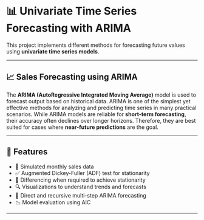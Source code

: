# 📊 Univariate Time Series Forecasting with ARIMA

This project implements different methods for forecasting future values using **univariate time series models**.

---

## 📈 Sales Forecasting using ARIMA

The **ARIMA (AutoRegressive Integrated Moving Average)** model is used to forecast  output based on historical data. ARIMA is one of the simplest yet effective methods for analyzing and predicting time series in many practical scenarios.
While ARIMA models are reliable for **short-term forecasting**, their accuracy often declines over longer horizons. Therefore, they are best suited for cases where **near-future predictions** are the goal.

---

## 🔧 Features

- 📅 Simulated monthly sales data
- ✅ Augmented Dickey-Fuller (ADF) test for stationarity
- 🔁 Differencing when required to achieve stationarity
- 🔍 Visualizations to understand trends and forecasts
- 🔢 Direct and recursive multi-step ARIMA forecasting
- 📉 Model evaluation using AIC

---
